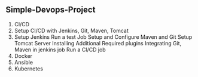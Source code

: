 Simple-Devops-Project
---

 1. CI/CD 
 2. Setup CI/CD with Jenkins, Git, Maven, Tomcat 
 3. Setup Jenkins
             Run a test Job
             Setup and Configure Maven and Git
             Setup Tomcat Server
             Installing Additional Required plugins
             Integrating Git, Maven in jenkins job
             Run  a CI/CD job
 4. Docker 
 5. Ansible
 6. Kubernetes

<!--stackedit_data:
eyJoaXN0b3J5IjpbLTE2NDU1MzcxMTksLTIwNjIzNTk5NTRdfQ
==
-->